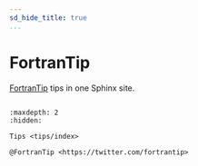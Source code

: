 ```yaml
---
sd_hide_title: true
...
```


# FortranTip

[FortranTip](https://twitter.com/fortrantip) tips in one Sphinx site.


```{include} _random-tip-btn_snippet.myst
```


```{toctree}
:maxdepth: 2
:hidden:

Tips <tips/index>

@FortranTip <https://twitter.com/fortrantip>

```
